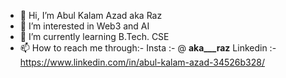 - 👋 Hi, I’m Abul Kalam Azad aka Raz
- 👀 I’m interested in Web3 and AI
- 🌱 I’m currently learning B.Tech. CSE
- 📫 How to reach me through:-
      Insta :- @ __aka___raz__
      Linkedin :-https://www.linkedin.com/in/abul-kalam-azad-34526b328/


<!---
akaraj1/akaraj1 is a ✨ special ✨ repository because its `README.md` (this file) appears on your GitHub profile.
You can click the Preview link to take a look at your changes.
--->
